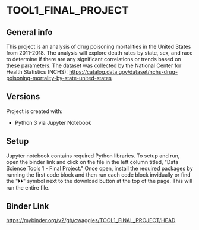# TOOL1_FINAL_PROJECT

## General info
This project is an analysis of drug poisoning mortalities in the United States from 2011-2018. The analysis will explore death rates by state, sex, and race to determine if there are any significant correlations or trends based on these parameters. The dataset was collected by the National Center for Health Statistics (NCHS): https://catalog.data.gov/dataset/nchs-drug-poisoning-mortality-by-state-united-states
	
## Versions
Project is created with:
* Python 3 via Jupyter Notebook

	
## Setup
Jupyter notebook contains required Python libraries. To setup and run, open the binder link and click on the file in the left column titled, "Data Science Tools 1 - Final Project." Once open, install the required packages by running the first code block and then run each code block invidually or find the "⏵⏵" symbol next to the download button at the top of the page. This will run the entire file. 

## Binder Link
https://mybinder.org/v2/gh/cwaggles/TOOL1_FINAL_PROJECT/HEAD
